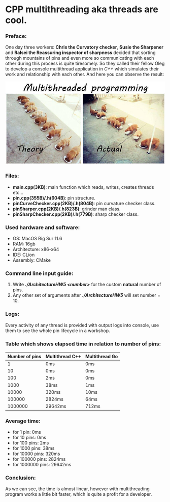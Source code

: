 # CPP multithreading aka threads are cool.

### Preface:
One day three workers: **Chris the Curvatory checker**, **Susie the Sharpener** and **Ralsei the Reassuring inspector of sharpness** decided that sorting through mountains of pins and even more so communicating with each other during this process is quite tiresomely. So they called their fellow Oleg to develop a console multithread application in *C++* which simulates their work and relationship with each other. And here you can observe the result:

![alt text](https://github.com/OFFLUCK/Architecture/blob/master/CPPMultithreading/meme.png)

### Files:
- **main.cpp(3KB)**: main function which reads, writes, creates threads etc...
- **pin.cpp(355B)/.h(604B)**: pin structure.
- **pinCurveChecker.cpp(2KB)/.h(804B)**: pin curvature checker class.
- **pinSharper.cpp(2KB)/.h(823B)**: grinder man class.
- **pinSharpChecker.cpp(2KB)/.h(779B)**: sharp checker class.

### Used hardware and software:
- OS: MacOS Big Sur 11.6
- RAM: 16gb
- Architecture: x86-x64
- IDE: CLion
- Assembly: CMake

### Command line input guide:
1) Write ***./ArchitectureHW5 \<number\>*** for the custom **natural** number of pins.
2) Any other set of arguments after ***./ArchitectureHW5*** will set number = 10.

### Logs:
Every activity of any thread is provided with output logs into console, use them to see the whole pin lifecycle in a workshop.

### Table which shows elapsed time in relation to number of pins:


|  Number of pins  |  Multithread C++  |  Multithread Go   |
|------------------|-------------------|-------------------|
|1                 |0ms                |0ms                |
|10                |0ms                |0ms                |
|100               |2ms                |0ms                |
|1000              |38ms               |1ms                |
|10000             |320ms              |10ms               |
|100000            |2824ms             |64ms               |
|1000000           |29642ms            |712ms              |

### Average time:
- for 1 pin: 0ms
- for 10 pins: 0ms
- for 100 pins: 2ms
- for 1000 pins: 38ms
- for 10000 pins: 320ms
- for 100000 pins: 2824ms
- for 1000000 pins: 29642ms

### Conclusion:
As we can see, the time is almost linear, however with multithreading program works a little bit faster, which is quite a profit for a developer.
